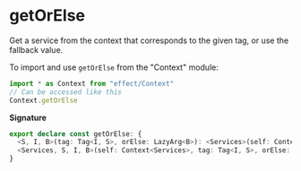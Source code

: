 # getOrElse

Get a service from the context that corresponds to the given tag, or
use the fallback value.

To import and use `getOrElse` from the "Context" module:

```ts
import * as Context from "effect/Context"
// Can be accessed like this
Context.getOrElse
```

**Signature**

```ts
export declare const getOrElse: {
  <S, I, B>(tag: Tag<I, S>, orElse: LazyArg<B>): <Services>(self: Context<Services>) => S | B
  <Services, S, I, B>(self: Context<Services>, tag: Tag<I, S>, orElse: LazyArg<B>): S | B
}
```
